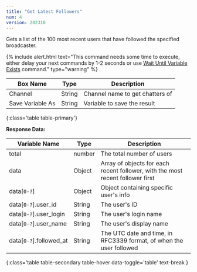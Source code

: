 ```yaml
---
title: "Get Latest Followers"
num: 4
version: 202310
---
```


Gets a list of the 100 most recent users that have followed the specified broadcaster.

{% include alert.html text="This command needs some time to execute, either delay your next commands by 1-2 seconds or use <a href='/docs/commands/wait#waituntilvariableexists'>Wait Until Variable Exists</a> command." type="warning" %} 

| Box Name | Type | Description | 
|-------|--------|--------
Channel|String|Channel name to get chatters of
Save Variable As|String|Variable to save the result
{:class='table table-primary'}

**Response Data:**

| Variable Name | Type | Description |
|-------|--------|--------|
total|number|The total number of users
data|Object|Array of objects for each recent follower, with the most recent follower first
data[`0-?`]|Object|Object containing specific user's info
data[`0-?`].user_id|String|The user's ID
data[`0-?`].user_login|String|The user's login name
data[`0-?`].user_name|String|The user's display name
data[`0-?`].followed_at|String|The UTC date and time, in RFC3339 format, of when the user followed
{:class='table table-secondary table-hover data-toggle='table' text-break }